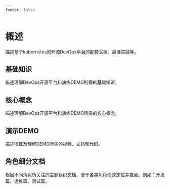 ```yaml
---
footer: false
---
```


# 概述
描述基于kubernetes的开源DevOps平台的配套文档、最佳实践等。

## 基础知识
描述理解DevOps开源平台和演练DEMO所需的基础知识。

## 核心概念
描述理解DevOps开源平台和演练DEMO所需的核心概念。

## 演示DEMO
描述演练及理解DEMO所需的视频、文档和代码。

## 角色细分文档
根据不同角色所关注的主题组织文档，便于各类角色快速定位并查阅。例如：开发篇、运维篇、测试篇。

